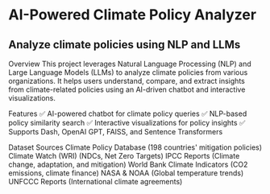 # AI-Powered Climate Policy Analyzer 
## Analyze climate policies using NLP and LLMs

Overview
This project leverages Natural Language Processing (NLP) and Large Language Models (LLMs) to analyze climate policies from various organizations. It helps users understand, compare, and extract insights from climate-related policies using an AI-driven chatbot and interactive visualizations.

Features
✅ AI-powered chatbot for climate policy queries
✅ NLP-based policy similarity search
✅ Interactive visualizations for policy insights
✅ Supports Dash, OpenAI GPT, FAISS, and Sentence Transformers

Dataset Sources
Climate Policy Database (198 countries' mitigation policies)
Climate Watch (WRI) (NDCs, Net Zero Targets)
IPCC Reports (Climate change, adaptation, and mitigation)
World Bank Climate Indicators (CO2 emissions, climate finance)
NASA & NOAA (Global temperature trends)
UNFCCC Reports (International climate agreements)
